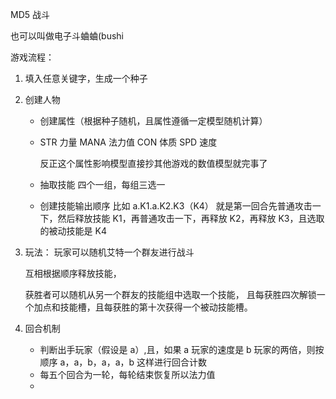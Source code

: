 MD5 战斗

也可以叫做电子斗蛐蛐(bushi

游戏流程：

1. 填入任意关键字，生成一个种子

2. 创建人物

   - 创建属性（根据种子随机，且属性遵循一定模型随机计算）

   - STR 力量
     MANA 法力值
     CON 体质
     SPD 速度

     反正这个属性影响模型直接抄其他游戏的数值模型就完事了

   - 抽取技能
     四个一组，每组三选一
   - 创建技能输出顺序
     比如 a.K1.a.K2.K3（K4）
     就是第一回合先普通攻击一下，然后释放技能 K1，再普通攻击一下，再释放 K2，再释放 K3，且选取的被动技能是 K4

3. 玩法：
   玩家可以随机艾特一个群友进行战斗

   互相根据顺序释放技能，

   获胜者可以随机从另一个群友的技能组中选取一个技能，
   且每获胜四次解锁一个加点和技能槽，且每获胜的第十次获得一个被动技能槽。

4. 回合机制
   - 判断出手玩家（假设是 a）,且，如果 a 玩家的速度是 b 玩家的两倍，则按顺序 a，a，b，a，a，b 这样进行回合计数
   - 每五个回合为一轮，每轮结束恢复所以法力值
   -
